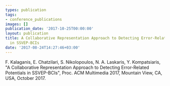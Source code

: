 ```yaml
---
types: publication
tags:
- conference_publications
images: []
publication_date: '2017-10-25T00:00:00'
layout: publication
title: A Collaborative Representation Approach to Detecting Error-Related Potentials
  in SSVEP-BCIs
date: '2017-08-24T14:27:46+03:00'
---
```

<p>F. Kalaganis, E. Chatzilari, S. Nikolopoulos, N. A. Laskaris, Y. Kompatsiaris, "A Collaborative Representation Approach to Detecting Error-Related Potentials in SSVEP-BCIs", Proc. ACM Multimedia 2017, Mountain View, CA, USA, October 2017.</p>
